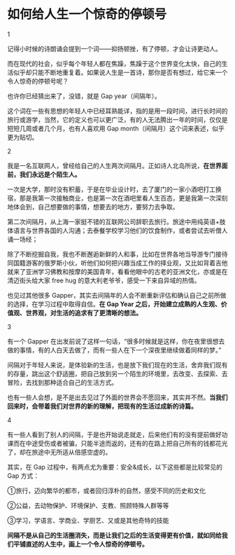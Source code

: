 # 如何给人生一个惊奇的停顿号

 1 



记得小时候的诗朗诵会提到一个词——抑扬顿挫，有了停顿，才会让诗更动人。



而在现代的社会，似乎每个年轻人都在焦躁，焦躁于这个世界变化太快，自己的生活似乎却只能不断地重复着。如果说人生是一首诗，那你是否有想过，给它来一个令人惊奇的停顿号呢？



也许你已经猜出来了，没错，就是 Gap year（间隔年）。



这个词在一些有思想的年轻人中已经耳熟能详，指的是用一段时间，进行长时间的旅行或游学，当然，它的定义也可以更广泛，有的人无法腾出一年的时间，仅仅是短短几周或者几个月，也有人喜欢用 Gap month（间隔月）这个词来表述，似乎更为贴切。





 2 



我是一名互联网人，曾经给自己的人生两次间隔月。正如诗人北岛所说，**在世界面前，我们永远是个陌生人。**



一次是大学，那时没有积蓄，于是在毕业设计时，去了厦门的一家小酒吧打工换宿，那是我第一次接触商业，也是第一次在酒吧里看人生百态，更是我第一次深刻地体会到，自己想要做的事情，想要去的地方，要努力去争取。



第二次间隔月，从上海一家挺不错的互联网公司辞职去旅行。旅途中用纯英语+肢体语言与世界各国的人沟通；去泰餐学校学习他们的饮食制作，或者尝试去听僧人诵一场经；



除了不断挖掘自我，我也不断邂逅新鲜的人和事，比如在世界各地当导游专门接待同国籍游客的俄罗斯小伙，听他们如何把兴趣当成工作的择业观，又比如背着吉他就来了亚洲学习佛教和按摩的美国青年，看看他眼中的古老的亚洲文化，亦或是在清迈街头给大家 free hug 的意大利老爷爷，感受一下来自异域的热情。



也见过其他很多 Gapper，其实去间隔年的人会不断重新评估和确认自己之前所做的选择，在学习过程中取得自信。**在 Gap Year 之后，开始建立成熟的人生观、价值观、世界观，对生活的追求有了更清晰的想法。**





 3 



有一个 Gapper 在出发前说了这样一句话，“很多时候就是这样，你在夜里很想去做的事情，有的人白天去做了，而有一些人在下一个深夜里继续做着同样的梦。”



间隔对于年轻人来说，是体验新的生活，也是放下我们现在的生活，舍弃我们现有的存量，跳出这个舒适圈，把自己放到另一个陌生的环境里，去改变、去探索、去冒险，去找到那种适合自己的生活方式。



也有一些人会想，是不是出去见过了外面的世界会不愿回来，其实并不然。**当我们回来时，会带着我们对世界的新的理解，把现有的生活过成新的诗篇。**





 4 



有一些人看到了别人的间隔，于是也开始说走就走，后来他们有的没有提前做好功课而在中途受伤或者被骗，只能半途而返的，还有的在路上把自己所有的钱都花光了，却在旅途中无所适从倍感空虚的。



其实，在 Gap 过程中，有两点尤为重要：安全&成长，以下这些都是比较常见的 Gap 方式：



①旅行，迈向繁华的都市，或者回归淳朴的自然，感受不同的历史和文化

②公益，去动物保护、环境保护、支教、照顾特殊人群等等

③学习，学语言、学商业、学厨艺、又或是其他奇特的技能



**间隔不是从自己的生活圈消失，而是让我们之后的生活变得更有价值，就如同给我们平铺直述的人生中，画上一个令人惊奇的停顿号。**